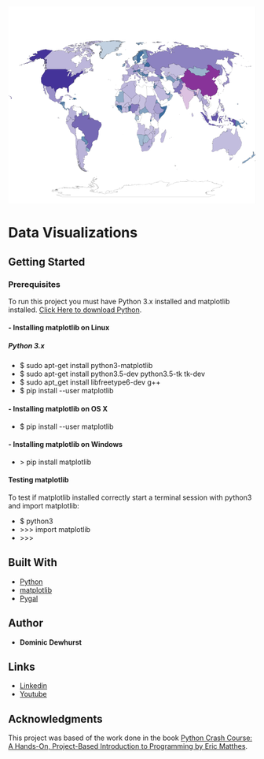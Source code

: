 <img src="world_populations.PNG" height="400" width="800">

# Data Visualizations

## Getting Started

### Prerequisites

To run this project you must have Python 3.x installed and matplotlib installed. [Click Here to download Python](https://www.python.org).

#### - Installing matplotlib on Linux 

##### Python 3.x

* $ sudo apt-get install python3-matplotlib
* $ sudo apt-get install python3.5-dev python3.5-tk tk-dev
* $ sudo apt_get install libfreetype6-dev g++
* $ pip install --user matplotlib

#### - Installing matplotlib on OS X

* $ pip install --user matplotlib

#### - Installing matplotlib on Windows

* \> pip install matplotlib

#### Testing matplotlib

To test if matplotlib installed correctly start a terminal session with python3 and import matplotlib:
* $ python3
* \>\>\> import matplotlib
* \>\>\>

## Built With

* [Python](python.org)
* [matplotlib](matplotlib.org)
* [Pygal](pygal.org)

## Author

* **Dominic Dewhurst**

## Links
* [Linkedin](https://www.linkedin.com/in/dominic-dewhurst-b1a971129)
* [Youtube](https://www.youtube.com/channel/UCPrj3XZlY39YiaHc6yaodLg)

## Acknowledgments

This project was based of the work done in the book [Python Crash Course: A Hands-On, Project-Based Introduction to Programming by Eric Matthes](https://www.amazon.com/Python-Crash-Course-Hands-Project-Based/dp/1593276036/ref=sr_1_1?ie=UTF8&qid=1499567328&sr=8-1&keywords=python+crash+course).

